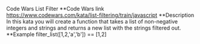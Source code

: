 Code Wars
List Filter
**Code Wars link https://www.codewars.com/kata/list-filtering/train/javascript
**Description
In this kata you will create a function that takes a list of non-negative integers and strings and returns a new list with the strings filtered out.
**Example filter_list([1,2,'a','b']) == [1,2]
